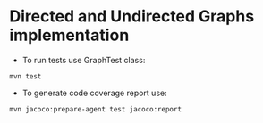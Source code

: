 # Directed and Undirected Graphs implementation

- To run tests use GraphTest class:
```
mvn test
```
- To generate code coverage report use:
```
mvn jacoco:prepare-agent test jacoco:report
```